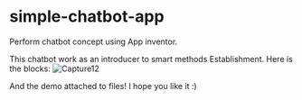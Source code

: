 # simple-chatbot-app
Perform chatbot concept using App inventor.

This chatbot work as an introducer to smart methods Establishment.
Here is the blocks:
![Capture12](https://user-images.githubusercontent.com/52878841/86673345-40ec9180-c000-11ea-8188-3306e573f411.PNG)

And the demo attached to files! I hope you like it :)
